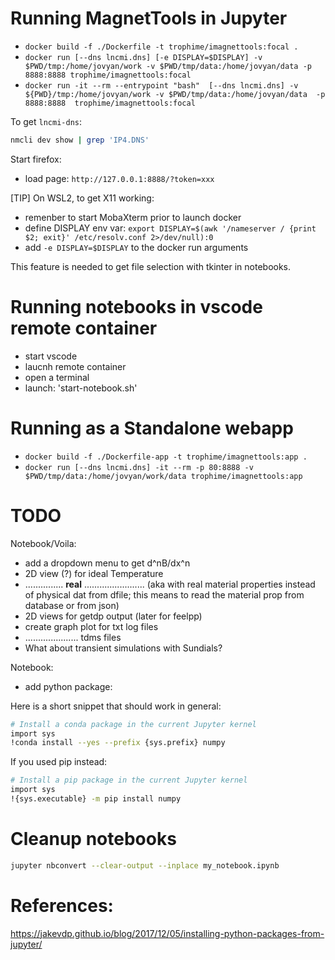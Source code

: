 # Running MagnetTools in Jupyter

* `docker build -f ./Dockerfile -t trophime/imagnettools:focal .`
* `docker run [--dns lncmi.dns] [-e DISPLAY=$DISPLAY] -v $PWD/tmp:/home/jovyan/work -v $PWD/tmp/data:/home/jovyan/data -p 8888:8888 trophime/imagnettools:focal`
* `docker run -it --rm --entrypoint "bash"  [--dns lncmi.dns] -v ${PWD}/tmp:/home/jovyan/work -v $PWD/tmp/data:/home/jovyan/data  -p 8888:8888  trophime/imagnettools:focal`

To get `lncmi-dns`:

```bash
nmcli dev show | grep 'IP4.DNS'
```

Start firefox:

* load page: `http://127.0.0.1:8888/?token=xxx`

[TIP]
On WSL2, to get X11 working:

* remenber to start MobaXterm prior to launch docker
* define DISPLAY env var: `export DISPLAY=$(awk '/nameserver / {print $2; exit}' /etc/resolv.conf 2>/dev/null):0`
* add `-e DISPLAY=$DISPLAY` to the docker run arguments

This feature is needed to get file selection with tkinter in notebooks.

# Running notebooks in vscode remote container

* start vscode
* laucnh remote container
* open a terminal
* launch: 'start-notebook.sh'

# Running as a Standalone webapp

* `docker build -f ./Dockerfile-app -t trophime/imagnettools:app .`
* `docker run [--dns lncmi.dns] -it --rm -p 80:8888 -v $PWD/tmp/data:/home/jovyan/work/data trophime/imagnettools:app`

# TODO


Notebook/Voila:
* add a dropdown menu to get d^nB/dx^n
* 2D view (?) for ideal Temperature
* ............... **real** ........................ (aka with real material properties instead of physical dat from dfile; this means to read the material prop from database or from json)
* 2D views for getdp output (later for feelpp)
* create graph plot for txt log files
* ..................... tdms files
* What about transient simulations with Sundials?

Notebook:
* add python package:

Here is a short snippet that should work in general:

```bash
# Install a conda package in the current Jupyter kernel
import sys
!conda install --yes --prefix {sys.prefix} numpy
```

If you used pip instead:

```bash
# Install a pip package in the current Jupyter kernel
import sys
!{sys.executable} -m pip install numpy
```

# Cleanup notebooks

```bash
jupyter nbconvert --clear-output --inplace my_notebook.ipynb
```


# References:

https://jakevdp.github.io/blog/2017/12/05/installing-python-packages-from-jupyter/


